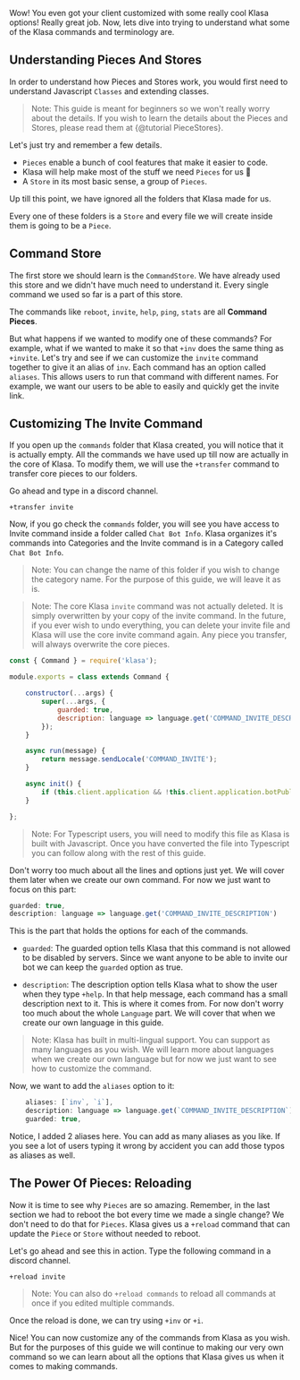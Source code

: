 Wow! You even got your client customized with some really cool Klasa options! Really great job. Now, lets dive into trying to understand what some of the Klasa commands and terminology are.

## Understanding Pieces And Stores

In order to understand how Pieces and Stores work, you would first need to understand Javascript `Classes` and extending classes.

> Note: This guide is meant for beginners so we won't really worry about the details. If you wish to learn the details about the Pieces and Stores, please read them at {@tutorial PieceStores}.

Let's just try and remember a few details.

- `Pieces` enable a bunch of cool features that make it easier to code.
- Klasa will help make most of the stuff we need `Pieces` for us :tada:
- A `Store` in its most basic sense, a group of `Pieces`.

Up till this point, we have ignored all the folders that Klasa made for us.

<!-- Insert Image Here -->

Every one of these folders is a `Store` and every file we will create inside them is going to be a `Piece`.

## Command Store

The first store we should learn is the `CommandStore`. We have already used this store and we didn't have much need to understand it. Every single command we used so far is a part of this store.

The commands like `reboot`, `invite`, `help`, `ping`, `stats` are all **Command Pieces**.

But what happens if we wanted to modify one of these commands? For example, what if we wanted to make it so that `+inv` does the same thing as `+invite`. Let's try and see if we can customize the `invite` command together to give it an alias of `inv`. Each command has an option called `aliases`. This allows users to run that command with different names. For example, we want our users to be able to easily and quickly get the invite link.

## Customizing The Invite Command

If you open up the `commands` folder that Klasa created, you will notice that it is actually empty. All the commands we have used up till now are actually in the core of Klasa. To modify them, we will use the `+transfer` command to transfer core pieces to our folders.

Go ahead and type in a discord channel.

```shell
+transfer invite
```

Now, if you go check the `commands` folder, you will see you have access to Invite command inside a folder called `Chat Bot Info`. Klasa organizes it's commands into Categories and the Invite command is in a Category called `Chat Bot Info`.

> Note: You can change the name of this folder if you wish to change the category name. For the purpose of this guide, we will leave it as is.

> Note: The core Klasa `invite` command was not actually deleted. It is simply overwritten by your copy of the invite command. In the future, if you ever wish to undo everything, you can delete your invite file and Klasa will use the core invite command again. Any piece you transfer, will always overwrite the core pieces.

```js
const { Command } = require('klasa');

module.exports = class extends Command {

	constructor(...args) {
		super(...args, {
			guarded: true,
			description: language => language.get('COMMAND_INVITE_DESCRIPTION')
		});
	}

	async run(message) {
		return message.sendLocale('COMMAND_INVITE');
	}

	async init() {
		if (this.client.application && !this.client.application.botPublic) this.permissionLevel = 10;
	}

};
```

> Note: For Typescript users, you will need to modify this file as Klasa is built with Javascript. Once you have converted the file into Typescript you can follow along with the rest of this guide.

Don't worry too much about all the lines and options just yet. We will cover them later when we create our own command. For now we just want to focus on this part:

```ts
guarded: true,
description: language => language.get('COMMAND_INVITE_DESCRIPTION')
```

This is the part that holds the options for each of the commands.

- `guarded`: The guarded option tells Klasa that this command is not allowed to be disabled by servers. Since we want anyone to be able to invite our bot we can keep the `guarded` option as true.

- `description`: The description option tells Klasa what to show the user when they type `+help`. In that help message, each command has a small description next to it. This is where it comes from. For now don't worry too much about the whole `Language` part. We will cover that when we create our own language in this guide.

> Note: Klasa has built in multi-lingual support. You can support as many languages as you wish. We will learn more about languages when we create our own language but for now we just want to see how to customize the command.

Now, we want to add the `aliases` option to it:

```ts
	aliases: [`inv`, `i`],
	description: language => language.get(`COMMAND_INVITE_DESCRIPTION`)
	guarded: true,
```

Notice, I added 2 aliases here. You can add as many aliases as you like. If you see a lot of users typing it wrong by accident you can add those typos as aliases as well.

## The Power Of Pieces: Reloading

Now it is time to see why `Pieces` are so amazing. Remember, in the last section we had to reboot the bot every time we made a single change? We don't need to do that for `Pieces`. Klasa gives us a `+reload` command that can update the `Piece` or `Store` without needed to reboot.

Let's go ahead and see this in action. Type the following command in a discord channel.

```shell
+reload invite
```

> Note: You can also do `+reload commands` to reload all commands at once if you edited multiple commands.

<!-- Insert Image Here -->

Once the reload is done, we can try using `+inv` or `+i`.

<!-- Insert Image Here -->

Nice! You can now customize any of the commands from Klasa as you wish. But for the purposes of this guide we will continue to making our very own command so we can learn about all the options that Klasa gives us when it comes to making commands.
